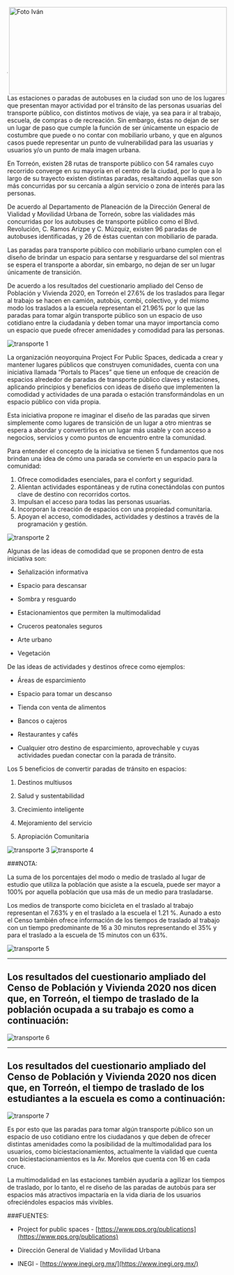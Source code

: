 <p>
   <a title="ir a Otras Publicaciones" href="http://www.trcimplan.gob.mx/autores/julio-alexis-magana-cisneros.html"><img class="img-responsive contenido-imagen" src="../imagenes/128/arq-julio-alexis-magana-cisneros-top2.png" align="right" alt="Foto Iván" width="500" height="200"></a>
</p>

</br></br></br></br></br></br></br></br>

---

Las estaciones o paradas de autobuses en la ciudad son uno de los lugares que presentan mayor actividad por el tránsito de las personas usuarias del transporte público, con distintos motivos de viaje, ya sea para ir al trabajo, escuela, de compras o de recreación. Sin embargo, éstas no dejan de ser un lugar de paso que cumple la función de ser únicamente un espacio de costumbre que puede o no contar con mobiliario urbano, y que en algunos casos puede representar un punto de vulnerabilidad para las usuarias y usuarios y/o un punto de mala imagen urbana.

En Torreón, existen 28 rutas de transporte público con 54 ramales cuyo recorrido converge en su mayoría en el centro de la ciudad, por lo que a lo largo de su trayecto existen distintas paradas, resaltando aquellas que son más concurridas por su cercanía a algún servicio o zona de interés para las personas.

De acuerdo al Departamento de Planeación de la Dirección General de Vialidad y Movilidad Urbana de Torreón, sobre las vialidades más concurridas por los autobuses de transporte público como el Blvd. Revolución, C. Ramos Arizpe y C. Múzquiz, existen 96 paradas de autobuses identificadas, y 26 de éstas cuentan con mobiliario de parada.

Las paradas para transporte público con mobiliario urbano cumplen con el diseño de brindar un espacio para sentarse y resguardarse del sol mientras se espera el transporte a abordar, sin embargo, no dejan de ser un lugar únicamente de transición.

De acuerdo a los resultados del cuestionario ampliado del Censo de Población y Vivienda 2020, en Torreón el 27.6% de los traslados para llegar al trabajo se hacen en camión, autobús, combi, colectivo, y del mismo modo los traslados a la escuela representan el 21.96% por lo que las paradas para tomar algún transporte público son un espacio de uso cotidiano entre la ciudadanía y deben tomar una mayor importancia como un espacio que puede ofrecer amenidades y comodidad para las personas.

<img class="img-responsive" src="paradas-de-transporte-publico-may-2021/ima01.jpg" alt="transporte 1">


La organización neoyorquina Project For Public Spaces, dedicada a crear y mantener lugares públicos que construyen comunidades, cuenta con una iniciativa llamada “Portals to Places” que tiene un enfoque de creación de espacios alrededor de paradas de transporte público claves y estaciones, aplicando principios y beneficios con ideas de diseño que implementen la comodidad y actividades de una parada o estación transformándolas en un espacio público con vida propia.

Esta iniciativa propone re imaginar el diseño de las paradas que sirven simplemente como lugares de transición de un lugar a otro mientras se espera a abordar y convertirlos en un lugar más usable y con acceso a negocios, servicios y como puntos de encuentro entre la comunidad.

Para entender el concepto de la iniciativa se tienen 5 fundamentos que nos brindan una idea de cómo una parada se convierte en un espacio para la comunidad:

1. Ofrece comodidades esenciales, para el confort y seguridad.
2. Alientan actividades espontáneas y de rutina conectándolas con puntos clave de destino con recorridos cortos.
3. Impulsan el acceso para todas las personas usuarias.
4. Incorporan la creación de espacios con una propiedad comunitaria.
5. Apoyan el acceso, comodidades, actividades y destinos a través de la programación y gestión.

<img class="img-responsive" src="paradas-de-transporte-publico-may-2021/ima02.jpg" alt="transporte 2">

Algunas de las ideas de comodidad que se proponen dentro de esta iniciativa son:

- Señalización informativa

- Espacio para descansar

- Sombra y resguardo

- Estacionamientos que permiten la multimodalidad

- Cruceros peatonales seguros

- Arte urbano

- Vegetación

De las ideas de actividades y destinos ofrece como ejemplos:

- Áreas de esparcimiento

- Espacio para tomar un descanso

- Tienda con venta de alimentos

- Bancos o cajeros

- Restaurantes y cafés

- Cualquier otro destino de esparcimiento, aprovechable y cuyas actividades puedan conectar con la parada de tránsito.

Los 5 beneficios de convertir paradas de tránsito en espacios:

1. Destinos multiusos

2. Salud y sustentabilidad

3. Crecimiento inteligente

4. Mejoramiento del servicio

5. Apropiación Comunitaria

<img class="img-responsive" src="paradas-de-transporte-publico-may-2021/ima03.jpg" alt="transporte 3">


<img class="img-responsive" src="paradas-de-transporte-publico-may-2021/ima04.jpg" alt="transporte 4">


###NOTA:

La suma de los porcentajes del modo o medio de traslado al lugar de estudio que utiliza la población que asiste a la escuela, puede ser mayor a 100% por aquella población que usa más de un medio para trasladarse.


Los medios de transporte como bicicleta en el traslado al trabajo representan el 7.63% y en el traslado a la escuela el 1.21 %. Aunado a esto el Censo también ofrece información de los tiempos de traslado al trabajo con un tiempo predominante de 16 a 30 minutos representando el 35% y para el traslado a la escuela de 15 minutos con un 63%.

<img class="img-responsive" src="paradas-de-transporte-publico-may-2021/ima05.jpg" alt="transporte 5">

---
Los resultados del cuestionario ampliado del Censo de Población y Vivienda 2020 nos dicen que, en Torreón, el tiempo de traslado de la población ocupada a su trabajo es como a continuación:
---

<img class="img-responsive" src="paradas-de-transporte-publico-may-2021/ima06.jpg" alt="transporte 6">

---
Los resultados del cuestionario ampliado del Censo de Población y Vivienda 2020 nos dicen que, en Torreón, el tiempo de traslado de los estudiantes a la escuela es como a continuación:
---

<img class="img-responsive" src="paradas-de-transporte-publico-may-2021/ima07.jpg" alt="transporte 7">

Es por esto que las paradas para tomar algún transporte público son un espacio de uso cotidiano entre los ciudadanos y que deben de ofrecer distintas amenidades como la posibilidad de la multimodalidad para los usuarios, como biciestacionamientos, actualmente la vialidad que cuenta con biciestacionamientos es la Av. Morelos que cuenta con 16 en cada cruce.

La multimodalidad en las estaciones también ayudaría a agilizar los tiempos de traslado, por lo tanto, el re diseño de las paradas de autobús para ser espacios más atractivos impactaría en la vida diaria de los usuarios ofreciéndoles espacios más vivibles.


###FUENTES:  

- Project for public spaces - [https://www.pps.org/publications](https://www.pps.org/publications)

- Dirección General de Vialidad y Movilidad Urbana 

- INEGI - [https://www.inegi.org.mx/](https://www.inegi.org.mx/)

